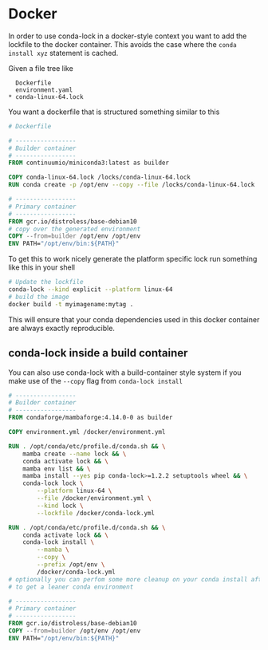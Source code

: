 # Docker

In order to use conda-lock in a docker-style context you want to add the lockfile to the
docker container.  This avoids the case where the `conda install xyz` statement is cached.

Given a file tree like

```
  Dockerfile
  environment.yaml
* conda-linux-64.lock
```

You want a dockerfile that is structured something similar to this

```Dockerfile
# Dockerfile

# -----------------
# Builder container
# -----------------
FROM continuumio/miniconda3:latest as builder

COPY conda-linux-64.lock /locks/conda-linux-64.lock
RUN conda create -p /opt/env --copy --file /locks/conda-linux-64.lock

# -----------------
# Primary container
# -----------------
FROM gcr.io/distroless/base-debian10
# copy over the generated environment
COPY --from=builder /opt/env /opt/env
ENV PATH="/opt/env/bin:${PATH}"
```

To get this to work nicely generate the platform specific lock run something
like this in your shell

```bash
# Update the lockfile
conda-lock --kind explicit --platform linux-64
# build the image
docker build -t myimagename:mytag .
```

This will ensure that your conda dependencies used in this docker container are
always exactly reproducible.

## conda-lock inside a build container

You can also use conda-lock with a build-container style system if you make use of
the `--copy` flag from `conda-lock install`

```Dockerfile
# -----------------
# Builder container
# -----------------
FROM condaforge/mambaforge:4.14.0-0 as builder

COPY environment.yml /docker/environment.yml

RUN . /opt/conda/etc/profile.d/conda.sh && \
    mamba create --name lock && \
    conda activate lock && \
    mamba env list && \
    mamba install --yes pip conda-lock>=1.2.2 setuptools wheel && \
    conda-lock lock \
        --platform linux-64 \
        --file /docker/environment.yml \
        --kind lock \
        --lockfile /docker/conda-lock.yml

RUN . /opt/conda/etc/profile.d/conda.sh && \
    conda activate lock && \
    conda-lock install \
        --mamba \
        --copy \
        --prefix /opt/env \
        /docker/conda-lock.yml
# optionally you can perfom some more cleanup on your conda install after this
# to get a leaner conda environment

# -----------------
# Primary container
# -----------------
FROM gcr.io/distroless/base-debian10
COPY --from=builder /opt/env /opt/env
ENV PATH="/opt/env/bin:${PATH}"
```
